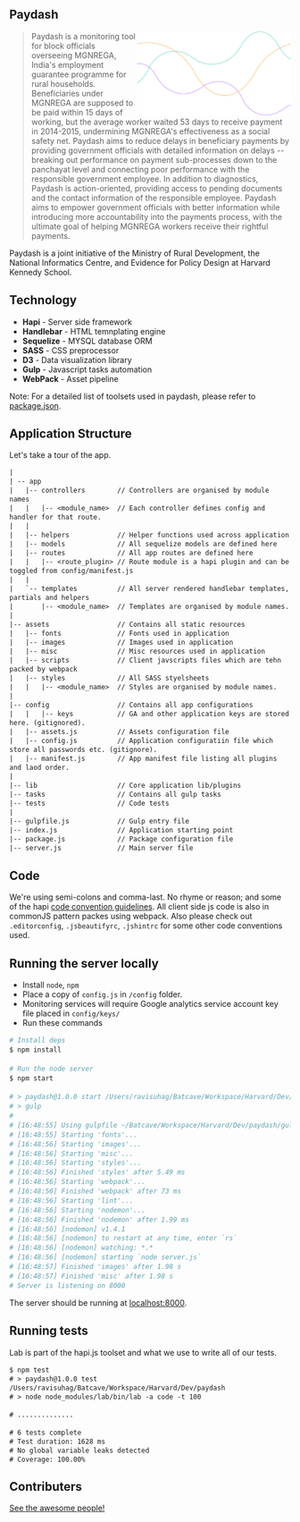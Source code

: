 ## Paydash
<img align="right" height="150" src="assets/images/charts.png">

> Paydash is a monitoring tool for block officials overseeing MGNREGA, India's employment guarantee programme for rural households. Beneficiaries under MGNREGA are supposed to be paid within 15 days of working, but the average worker waited 53 days to receive payment in 2014-2015, undermining MGNREGA's effectiveness as a social safety net. Paydash aims to reduce delays in beneficiary payments by providing government officials with detailed information on delays -- breaking out performance on payment sub-processes down to the panchayat level and connecting poor performance with the responsible government employee. In addition to diagnostics, Paydash is action-oriented, providing access to pending documents and the contact information of the responsible employee. Paydash aims to empower government officials with better information while introducing more accountability into the payments process, with the ultimate goal of helping MGNREGA workers receive their rightful payments.

Paydash is a joint initiative of the Ministry of Rural Development, the National Informatics Centre, and Evidence for Policy Design at Harvard Kennedy School.

## Technology

- **Hapi** - Server side framework
- **Handlebar** - HTML temnplating engine
- **Sequelize** - MYSQL database ORM
- **SASS** - CSS preprocessor 
- **D3** - Data visualization library
- **Gulp** - Javascript tasks automation
- **WebPack** - Asset pipeline

Note: For a detailed list of toolsets used in paydash, please refer to [package.json](package.json). 

## Application Structure

Let's take a tour of the app.
```
|
| -- app
|   |-- controllers        // Controllers are organised by module names
|   |   |-- <module_name>  // Each controller defines config and handler for that route.
|   |
|   |-- helpers            // Helper functions used across application
|   |-- models             // All sequelize models are defined here
|   |-- routes             // All app routes are defined here
|   |   |-- <route_plugin> // Route module is a hapi plugin and can be toggled from config/manifest.js
|   |
|   `-- templates          // All server rendered handlebar templates, partials and helpers
|       |-- <module_name>  // Templates are organised by module names.
|   
|-- assets                 // Contains all static resources 
|   |-- fonts              // Fonts used in application
|   |-- images             // Images used in application
|   |-- misc               // Misc resources used in application
|   |-- scripts            // Client javscripts files which are tehn packed by webpack
|   |-- styles             // All SASS styelsheets
|   |   |-- <module_name>  // Styles are organised by module names. 
|   
|-- config                 // Contains all app configurations 
|   |   |-- keys           // GA and other application keys are stored here. (gitignored).
|   |-- assets.js          // Assets configuration file 
|   |-- config.js          // Application configuratiin file which store all passwords etc. (gitignore). 
|   |-- manifest.js        // App manifest file listing all plugins and laod order. 
|   
|-- lib                    // Core application lib/plugins 
|-- tasks                  // Contains all gulp tasks 
|-- tests                  // Code tests
|
|-- gulpfile.js            // Gulp entry file 
|-- index.js               // Application starting point
|-- package.js             // Package configuration file
|-- server.js              // Main server file
```

## Code

We're using semi-colons and comma-last. No rhyme or reason; and some of the hapi [code convention guidelines](http://hapijs.com/styleguide). All client side js code is also in commonJS pattern packes using webpack. Also please check out `.editorconfig`, `.jsbeautifyrc`, `.jshintrc` for some other code conventions used.

## Running the server locally

 - Install  `node`, `npm`
 - Place a copy of `config.js` in `/config` folder.
 - Monitoring services will require Google analytics service account key file placed in `config/keys/`
 - Run these commands

```sh
# Install deps
$ npm install

# Run the node server
$ npm start

# > paydash@1.0.0 start /Users/ravisuhag/Batcave/Workspace/Harvard/Dev/paydash
# > gulp
# 
# [16:48:55] Using gulpfile ~/Batcave/Workspace/Harvard/Dev/paydash/gulpfile.js
# [16:48:55] Starting 'fonts'...
# [16:48:56] Starting 'images'...
# [16:48:56] Starting 'misc'...
# [16:48:56] Starting 'styles'...
# [16:48:56] Finished 'styles' after 5.49 ms
# [16:48:56] Starting 'webpack'...
# [16:48:56] Finished 'webpack' after 73 ms
# [16:48:56] Starting 'lint'...
# [16:48:56] Starting 'nodemon'...
# [16:48:56] Finished 'nodemon' after 1.99 ms
# [16:48:56] [nodemon] v1.4.1
# [16:48:56] [nodemon] to restart at any time, enter `rs`
# [16:48:56] [nodemon] watching: *.*
# [16:48:56] [nodemon] starting `node server.js`
# [16:48:57] Finished 'images' after 1.98 s
# [16:48:57] Finished 'misc' after 1.98 s
# Server is listening on 8000

```
The server should be running at [localhost:8000](https://localhost:8000).

## Running tests
Lab is part of the hapi.js toolset and what we use to write all of our tests.

```
$ npm test
# > paydash@1.0.0 test /Users/ravisuhag/Batcave/Workspace/Harvard/Dev/paydash
# > node node_modules/lab/bin/lab -a code -t 100

# ..............

# 6 tests complete
# Test duration: 1628 ms
# No global variable leaks detected
# Coverage: 100.00%
```

## Contributers

[See the awesome people!](https://github.com/hks-epod/paydash/graphs/contributors)
